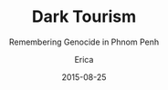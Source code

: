 ---
layout:     post
title:      "Dark Tourism"
subtitle:   "Remembering Genocide in Phnom Penh"
date:       2015-08-25
author:     "Erica"
header-img: "img/think/reflection/rainbow.JPG"
category: think
tags: [think]
---